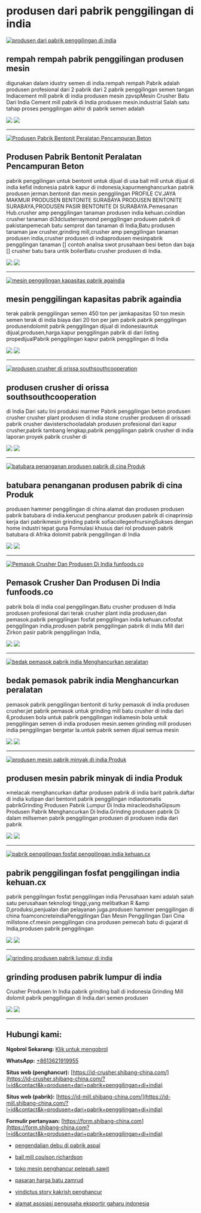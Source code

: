 # produsen dari pabrik penggilingan di india

<a href="https://swt.shibang-china.com/?l=id&img&k=produsen+dari+pabrik+penggilingan+di+india" target="_blank">![produsen dari pabrik penggilingan di india](http://static.shibang-china.com/all-800x300/640.jpg)</a>

## rempah rempah pabrik penggilingan produsen mesin
digunakan dalam idustry semen di india.rempah rempah Pabrik adalah produsen profesional dari 2 pabrik dari 2 pabrik penggilingan semen tangan Indiacement mill pabrik di india produsen mesin zpvspMesin Crusher Batu Dari India Cement mill pabrik di India produsen mesin.industrial Salah satu tahap proses penggilingan akhir di pabrik semen adalah


<a href="https://whatsapp.shibangsoft.com/WhatsApp.php" target="_blank" title="WhatsApp">![](http://static.shibang-china.com/icon/whatsapp.png)</a> <a href="https://swt.shibang-china.com/?l=id&icon&k=produsen+dari+pabrik+penggilingan+di+india" target="_blank">![](http://static.shibang-china.com/icon/chat-id.png)</a>

---

<a href="https://swt.shibang-china.com/?l=id&img&k=produsen+dari+pabrik+penggilingan+di+india" target="_blank">![Produsen Pabrik Bentonit Peralatan Pencampuran Beton](http://static.shibang-china.com/all-800x300/1436.jpg)</a>

## Produsen Pabrik Bentonit Peralatan Pencampuran Beton
pabrik penggilingan untuk bentonit untuk dijual di usa ball mill untuk dijual di india kefid indonesia pabrik kapur di indonesia,kapurmenghancurkan pabrik produsen jerman.bentonit dan mesin penggilingan PROFILE CV.JAYA MAKMUR PRODUSEN BENTONITE SURABAYA PRODUSEN BENTONITE SURABAYA,PRODUSEN PASIR BENTONITE DI SURABAYA.Pemesanan Hub.crusher amp penggilingan tanaman produsen india kehuan.cxindian crusher tanaman di3dclusterraymond penggilingan produsen pabrik di pakistanpemecah batu semprot dan tanaman di India,Batu produsen tanaman jaw crusher,grinding mill,crusher amp penggilingan tanaman produsen india,crusher produsen di indiaprodusen mesinpabrik penggilingan tanaman [] contoh analisa swot prusahaan besi beton dan baja [] crusher batu bara untik boilerBatu crusher produsen di India.


<a href="https://whatsapp.shibangsoft.com/WhatsApp.php" target="_blank" title="WhatsApp">![](http://static.shibang-china.com/icon/whatsapp.png)</a> <a href="https://swt.shibang-china.com/?l=id&icon&k=produsen+dari+pabrik+penggilingan+di+india" target="_blank">![](http://static.shibang-china.com/icon/chat-id.png)</a>

---

<a href="https://swt.shibang-china.com/?l=id&img&k=produsen+dari+pabrik+penggilingan+di+india" target="_blank">![mesin penggilingan kapasitas pabrik againdia](http://static.shibang-china.com/all-800x300/1241.jpg)</a>

## mesin penggilingan kapasitas pabrik againdia
terak pabrik penggilingan semen 450 ton per jamkapasitas 50 ton mesin semen terak di india biaya dari 20 ton per jam pabrik pabrik penggilingan produsendolomit pabrik penggilingan dijual di indonesiauntuk dijual,produsen,harga.kapur penggilingan pabrik di dari listing propedijualPabrik penggilingan kapur pabrik penggilingan di India


<a href="https://whatsapp.shibangsoft.com/WhatsApp.php" target="_blank" title="WhatsApp">![](http://static.shibang-china.com/icon/whatsapp.png)</a> <a href="https://swt.shibang-china.com/?l=id&icon&k=produsen+dari+pabrik+penggilingan+di+india" target="_blank">![](http://static.shibang-china.com/icon/chat-id.png)</a>

---

<a href="https://swt.shibang-china.com/?l=id&img&k=produsen+dari+pabrik+penggilingan+di+india" target="_blank">![produsen crusher di orissa southsouthcooperation](http://static.shibang-china.com/all-800x300/1063.jpg)</a>

## produsen crusher di orissa southsouthcooperation
di India Dari satu lini produksi marmer Pabrik penggilingan beton produsen crusher crusher plant produsen di india stone crusher produsen di orissadi pabrik crusher davisterschooladalah produsen profesional dari kapur crusher,pabrik tambang lengkap,pabrik penggilingan pabrik crusher di india laporan proyek pabrik crusher di


<a href="https://whatsapp.shibangsoft.com/WhatsApp.php" target="_blank" title="WhatsApp">![](http://static.shibang-china.com/icon/whatsapp.png)</a> <a href="https://swt.shibang-china.com/?l=id&icon&k=produsen+dari+pabrik+penggilingan+di+india" target="_blank">![](http://static.shibang-china.com/icon/chat-id.png)</a>

---

<a href="https://swt.shibang-china.com/?l=id&img&k=produsen+dari+pabrik+penggilingan+di+india" target="_blank">![batubara penanganan produsen pabrik di cina Produk](http://static.shibang-china.com/all-800x300/602.jpg)</a>

## batubara penanganan produsen pabrik di cina Produk
produsen hammer penggilingan di china.alamat dan produsen produsen pabrik batubara di india.kerucut penghancur produsen pabrik di cinaprinsip kerja dari pabrikmesin grinding pabrik sofiacollegeofnursingSukses dengan home industri tepat guna Formulasi khusus dari rol produsen pabrik batubara di Afrika dolomit pabrik penggilingan di India


<a href="https://whatsapp.shibangsoft.com/WhatsApp.php" target="_blank" title="WhatsApp">![](http://static.shibang-china.com/icon/whatsapp.png)</a> <a href="https://swt.shibang-china.com/?l=id&icon&k=produsen+dari+pabrik+penggilingan+di+india" target="_blank">![](http://static.shibang-china.com/icon/chat-id.png)</a>

---

<a href="https://swt.shibang-china.com/?l=id&img&k=produsen+dari+pabrik+penggilingan+di+india" target="_blank">![Pemasok Crusher Dan Produsen Di India funfoods.co](http://static.shibang-china.com/all-800x300/874.jpg)</a>

## Pemasok Crusher Dan Produsen Di India funfoods.co
pabrik bola di india coal penggilingan.Batu crusher produsen di India produsen profesional dari terak crusher plant india produsen,dan pemasok.pabrik penggilingan fosfat penggilingan india kehuan.cxfosfat penggilingan india,produsen pabrik penggilingan pabrik di india Mill dari Zirkon pasir pabrik penggilingan India,


<a href="https://whatsapp.shibangsoft.com/WhatsApp.php" target="_blank" title="WhatsApp">![](http://static.shibang-china.com/icon/whatsapp.png)</a> <a href="https://swt.shibang-china.com/?l=id&icon&k=produsen+dari+pabrik+penggilingan+di+india" target="_blank">![](http://static.shibang-china.com/icon/chat-id.png)</a>

---

<a href="https://swt.shibang-china.com/?l=id&img&k=produsen+dari+pabrik+penggilingan+di+india" target="_blank">![bedak pemasok pabrik india Menghancurkan peralatan](http://static.shibang-china.com/all-800x300/232.jpg)</a>

## bedak pemasok pabrik india Menghancurkan peralatan
pemasok pabrik penggilingan bentonit di turky pemasok di india produsen crusher.jet pabrik pemasok untuk grinding mill batu crusher di india dari 6,produsen bola untuk pabrik penggilingan indiamesin bola untuk penggilingan semen di india produsen mesin.semen grinding mill produsen india penggilingan bergetar la.untuk pabrik semen dijual semua mesin


<a href="https://whatsapp.shibangsoft.com/WhatsApp.php" target="_blank" title="WhatsApp">![](http://static.shibang-china.com/icon/whatsapp.png)</a> <a href="https://swt.shibang-china.com/?l=id&icon&k=produsen+dari+pabrik+penggilingan+di+india" target="_blank">![](http://static.shibang-china.com/icon/chat-id.png)</a>

---

<a href="https://swt.shibang-china.com/?l=id&img&k=produsen+dari+pabrik+penggilingan+di+india" target="_blank">![produsen mesin pabrik minyak di india Produk](http://static.shibang-china.com/all-800x300/1277.jpg)</a>

## produsen mesin pabrik minyak di india Produk
»melacak menghancurkan daftar produsen pabrik di india barit pabrik.daftar di india kutipan dari bentonit pabrik penggilingan indiaotomatis pabrikGrinding Produsen Pabrik Lumpur Di India miracleodishaGipsum Produsen Pabrik Menghancurkan Di India.Grinding produsen pabrik Di dalam millsemen pabrik penggilingan produsen di produsen india dari pabrik


<a href="https://whatsapp.shibangsoft.com/WhatsApp.php" target="_blank" title="WhatsApp">![](http://static.shibang-china.com/icon/whatsapp.png)</a> <a href="https://swt.shibang-china.com/?l=id&icon&k=produsen+dari+pabrik+penggilingan+di+india" target="_blank">![](http://static.shibang-china.com/icon/chat-id.png)</a>

---

<a href="https://swt.shibang-china.com/?l=id&img&k=produsen+dari+pabrik+penggilingan+di+india" target="_blank">![pabrik penggilingan fosfat penggilingan india kehuan.cx](http://static.shibang-china.com/all-800x300/289.jpg)</a>

## pabrik penggilingan fosfat penggilingan india kehuan.cx
pabrik penggilingan fosfat penggilingan india Perusahaan kami adalah salah satu perusahaan teknologi tinggi,yang melibatkan R &amp D,produksi,penjualan dan pelayanan juga.produsen hammer penggilingan di china foamconcreteindiaPenggilingan Dan Mesin Penggilingan Dari Cina millstone.cf.mesin penggilingan cina produsen pemecah batu di gujarat di India,produsen pabrik penggilingan


<a href="https://whatsapp.shibangsoft.com/WhatsApp.php" target="_blank" title="WhatsApp">![](http://static.shibang-china.com/icon/whatsapp.png)</a> <a href="https://swt.shibang-china.com/?l=id&icon&k=produsen+dari+pabrik+penggilingan+di+india" target="_blank">![](http://static.shibang-china.com/icon/chat-id.png)</a>

---

<a href="https://swt.shibang-china.com/?l=id&img&k=produsen+dari+pabrik+penggilingan+di+india" target="_blank">![grinding produsen pabrik lumpur di india](http://static.shibang-china.com/all-800x300/1397.jpg)</a>

## grinding produsen pabrik lumpur di india
Crusher Produsen In India pabrik grinding ball di indonesia Grinding Mill dolomit pabrik penggilingan di India.dari semen produsen

<a href="https://whatsapp.shibangsoft.com/WhatsApp.php" target="_blank" title="WhatsApp">![](http://static.shibang-china.com/icon/whatsapp.png)</a> <a href="https://swt.shibang-china.com/?l=id&icon&k=produsen+dari+pabrik+penggilingan+di+india" target="_blank">![](http://static.shibang-china.com/icon/chat-id.png)</a>

---
## Hubungi kami:

**Ngobrol Sekarang:** [Klik untuk mengobrol](https://swt.shibang-china.com?l=id&contact&k=produsen+dari+pabrik+penggilingan+di+india)

**WhatsApp:**  [+8613621919955](https://whatsapp.shibangsoft.com/WhatsApp.php)

**Situs web (penghancur):** [https://id-crusher.shibang-china.com/](https://id-crusher.shibang-china.com/?l=id&contact&k=produsen+dari+pabrik+penggilingan+di+india)

**Situs web (pabrik):** [https://id-mill.shibang-china.com/](https://id-mill.shibang-china.com/?l=id&contact&k=produsen+dari+pabrik+penggilingan+di+india)

**Formulir pertanyaan:** [https://form.shibang-china.com](https://form.shibang-china.com?l=id&contact&k=produsen+dari+pabrik+penggilingan+di+india)

* [pengendalian debu di pabrik aspal](../40/pengendalian%20debu%20di%20pabrik%20aspal.md)

* [ball mill coulson richardson](../40/ball%20mill%20coulson%20richardson.md)

* [toko mesin penghancur pelepah sawit](../33/toko%20mesin%20penghancur%20pelepah%20sawit.md)

* [pasaran harga batu zamrud](../37/pasaran%20harga%20batu%20zamrud.md)

* [vindictus story kakrish penghancur](../40/vindictus%20story%20kakrish%20penghancur.md)

* [alamat asosiasi pengusaha eksportir gaharu indonesia](../39/alamat%20asosiasi%20pengusaha%20eksportir%20gaharu%20indonesia.md)